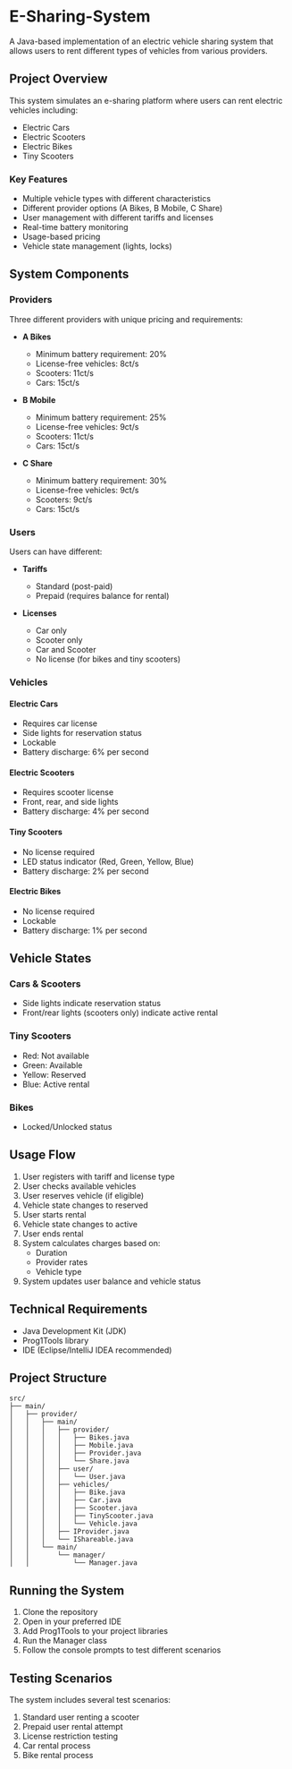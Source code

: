 # E-Sharing-System

A Java-based implementation of an electric vehicle sharing system that allows users to rent different types of vehicles from various providers.

## Project Overview

This system simulates an e-sharing platform where users can rent electric vehicles including:
- Electric Cars
- Electric Scooters
- Electric Bikes
- Tiny Scooters

### Key Features

- Multiple vehicle types with different characteristics
- Different provider options (A Bikes, B Mobile, C Share)
- User management with different tariffs and licenses
- Real-time battery monitoring
- Usage-based pricing
- Vehicle state management (lights, locks)

## System Components

### Providers

Three different providers with unique pricing and requirements:
- **A Bikes**
  - Minimum battery requirement: 20%
  - License-free vehicles: 8ct/s
  - Scooters: 11ct/s
  - Cars: 15ct/s

- **B Mobile**
  - Minimum battery requirement: 25%
  - License-free vehicles: 9ct/s
  - Scooters: 11ct/s
  - Cars: 15ct/s

- **C Share**
  - Minimum battery requirement: 30%
  - License-free vehicles: 9ct/s
  - Scooters: 9ct/s
  - Cars: 15ct/s

### Users

Users can have different:
- **Tariffs**
  - Standard (post-paid)
  - Prepaid (requires balance for rental)

- **Licenses**
  - Car only
  - Scooter only
  - Car and Scooter
  - No license (for bikes and tiny scooters)

### Vehicles

#### Electric Cars
- Requires car license
- Side lights for reservation status
- Lockable
- Battery discharge: 6% per second

#### Electric Scooters
- Requires scooter license
- Front, rear, and side lights
- Battery discharge: 4% per second

#### Tiny Scooters
- No license required
- LED status indicator (Red, Green, Yellow, Blue)
- Battery discharge: 2% per second

#### Electric Bikes
- No license required
- Lockable
- Battery discharge: 1% per second

## Vehicle States

### Cars & Scooters
- Side lights indicate reservation status
- Front/rear lights (scooters only) indicate active rental

### Tiny Scooters
- Red: Not available
- Green: Available
- Yellow: Reserved
- Blue: Active rental

### Bikes
- Locked/Unlocked status

## Usage Flow

1. User registers with tariff and license type
2. User checks available vehicles
3. User reserves vehicle (if eligible)
4. Vehicle state changes to reserved
5. User starts rental
6. Vehicle state changes to active
7. User ends rental
8. System calculates charges based on:
   - Duration
   - Provider rates
   - Vehicle type
9. System updates user balance and vehicle status

## Technical Requirements

- Java Development Kit (JDK)
- Prog1Tools library
- IDE (Eclipse/IntelliJ IDEA recommended)

## Project Structure

```
src/
├── main/
│   ├── provider/
│   │   ├── main/
│   │   │   ├── provider/
│   │   │   │   ├── Bikes.java
│   │   │   │   ├── Mobile.java
│   │   │   │   ├── Provider.java
│   │   │   │   └── Share.java
│   │   │   ├── user/
│   │   │   │   └── User.java
│   │   │   ├── vehicles/
│   │   │   │   ├── Bike.java
│   │   │   │   ├── Car.java
│   │   │   │   ├── Scooter.java
│   │   │   │   ├── TinyScooter.java
│   │   │   │   └── Vehicle.java
│   │   │   ├── IProvider.java
│   │   │   └── IShareable.java
│   │   └── main/
│   │       └── manager/
│   │           └── Manager.java
```

## Running the System

1. Clone the repository
2. Open in your preferred IDE
3. Add Prog1Tools to your project libraries
4. Run the Manager class
5. Follow the console prompts to test different scenarios

## Testing Scenarios

The system includes several test scenarios:
1. Standard user renting a scooter
2. Prepaid user rental attempt
3. License restriction testing
4. Car rental process
5. Bike rental process

